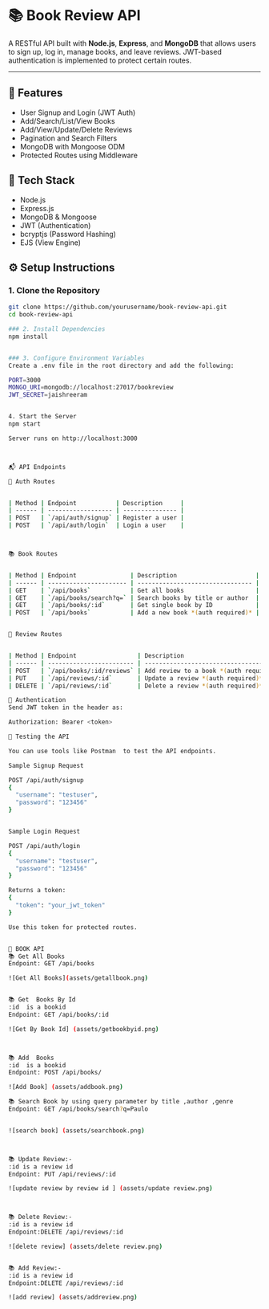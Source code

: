 # 📚 Book Review API

A RESTful API built with **Node.js**, **Express**, and **MongoDB** that allows users to sign up, log in, manage books, and leave reviews. JWT-based authentication is implemented to protect certain routes.

---

## 🚀 Features

- User Signup and Login (JWT Auth)
- Add/Search/List/View Books
- Add/View/Update/Delete Reviews
- Pagination and Search Filters
- MongoDB with Mongoose ODM
- Protected Routes using Middleware



## 🧱 Tech Stack

- Node.js
- Express.js
- MongoDB & Mongoose
- JWT (Authentication)
- bcryptjs (Password Hashing)
- EJS (View Engine)



## ⚙️ Setup Instructions

### 1. Clone the Repository

```bash
git clone https://github.com/yourusername/book-review-api.git
cd book-review-api

### 2. Install Dependencies
npm install


### 3. Configure Environment Variables
Create a .env file in the root directory and add the following:

PORT=3000
MONGO_URI=mongodb://localhost:27017/bookreview
JWT_SECRET=jaishreeram


4. Start the Server
npm start

Server runs on http://localhost:3000



📬 API Endpoints

🔐 Auth Routes


| Method | Endpoint           | Description     |
| ------ | ------------------ | --------------- |
| POST   | `/api/auth/signup` | Register a user |
| POST   | `/api/auth/login`  | Login a user    |



📚 Book Routes


| Method | Endpoint               | Description                      |
| ------ | ---------------------- | -------------------------------- |
| GET    | `/api/books`           | Get all books                    |
| GET    | `/api/books/search?q=` | Search books by title or author  |
| GET    | `/api/books/:id`       | Get single book by ID            |
| POST   | `/api/books`           | Add a new book *(auth required)* |


📝 Review Routes


| Method | Endpoint                 | Description                            |
| ------ | ------------------------ | -------------------------------------- |
| POST   | `/api/books/:id/reviews` | Add review to a book *(auth required)* |
| PUT    | `/api/reviews/:id`       | Update a review *(auth required)*      |
| DELETE | `/api/reviews/:id`       | Delete a review *(auth required)*      |

🔐 Authentication
Send JWT token in the header as:

Authorization: Bearer <token>

🧪 Testing the API

You can use tools like Postman  to test the API endpoints.

Sample Signup Request

POST /api/auth/signup
{
  "username": "testuser",
  "password": "123456"
}


Sample Login Request

POST /api/auth/login
{
  "username": "testuser",
  "password": "123456"
}

Returns a token:
{
  "token": "your_jwt_token"
}

Use this token for protected routes.


📘 BOOK API
📚 Get All Books 
Endpoint: GET /api/books

![Get All Books](assets/getallbook.png)


📚 Get  Books By Id
:id  is a bookid
Endpoint: GET /api/books/:id

![Get By Book Id] (assets/getbookbyid.png)



📚 Add  Books 
:id  is a bookid
Endpoint: POST /api/books/

![Add Book] (assets/addbook.png)

📚 Search Book by using query parameter by title ,author ,genre 
Endpoint: GET /api/books/search?q=Paulo


![search book] (assets/searchbook.png)



📚 Update Review:-
:id is a review id
Endpoint: PUT /api/reviews/:id

![update review by review id ] (assets/update review.png)



📚 Delete Review:-
:id is a review id
Endpoint:DELETE /api/reviews/:id

![delete review] (assets/delete review.png)


📚 Add Review:-
:id is a review id
Endpoint:DELETE /api/reviews/:id

![add review] (assets/addreview.png)




